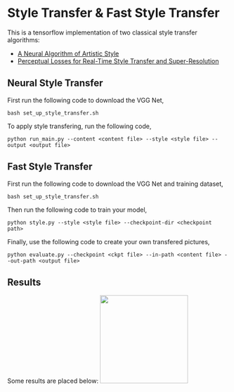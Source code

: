 # Style Transfer & Fast Style Transfer

This is a tensorflow implementation of two classical style transfer algorithms:
* [A Neural Algorithm of Artistic Style](https://arxiv.org/pdf/1508.06576v2.pdf)
* [Perceptual Losses for Real-Time Style Transfer and Super-Resolution](http://cs.stanford.edu/people/jcjohns/eccv16/)

## Neural Style Transfer
First run the following code to download the VGG Net,
```
bash set_up_style_transfer.sh
```

To apply style transfering, run the following code,
```
python run_main.py --content <content file> --style <style file> --output <output file>
```

## Fast Style Transfer
First run the following code to download the VGG Net and training dataset,
```
bash set_up_style_transfer.sh
```
Then run the following code to train your model,
```
python style.py --style <style file> --checkpoint-dir <checkpoint path>

```
Finally, use the following code to create your own transfered pictures,
```
python evaluate.py --checkpoint <ckpt file> --in-path <content file> --out-path <output file>
```

## Results
Some results are placed below:
<img src = 'examples/jt32.jpg' height = '200px'>
